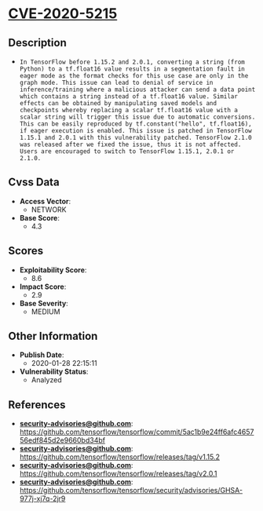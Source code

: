 
# [CVE-2020-5215](https://cve.mitre.org/cgi-bin/cvename.cgi?name=CVE-2020-5215)

## Description

- `In TensorFlow before 1.15.2 and 2.0.1, converting a string (from Python) to a tf.float16 value results in a segmentation fault in eager mode as the format checks for this use case are only in the graph mode. This issue can lead to denial of service in inference/training where a malicious attacker can send a data point which contains a string instead of a tf.float16 value. Similar effects can be obtained by manipulating saved models and checkpoints whereby replacing a scalar tf.float16 value with a scalar string will trigger this issue due to automatic conversions. This can be easily reproduced by tf.constant("hello", tf.float16), if eager execution is enabled. This issue is patched in TensorFlow 1.15.1 and 2.0.1 with this vulnerability patched. TensorFlow 2.1.0 was released after we fixed the issue, thus it is not affected. Users are encouraged to switch to TensorFlow 1.15.1, 2.0.1 or 2.1.0.`

## Cvss Data

- **Access Vector**:
  - NETWORK
- **Base Score**:
  - 4.3

## Scores

- **Exploitability Score**:
  - 8.6
- **Impact Score**:
  - 2.9
- **Base Severity**:
  - MEDIUM

## Other Information

- **Publish Date**:
  - 2020-01-28 22:15:11
- **Vulnerability Status**:
  - Analyzed

## References

- **security-advisories@github.com**: https://github.com/tensorflow/tensorflow/commit/5ac1b9e24ff6afc465756edf845d2e9660bd34bf
- **security-advisories@github.com**: https://github.com/tensorflow/tensorflow/releases/tag/v1.15.2
- **security-advisories@github.com**: https://github.com/tensorflow/tensorflow/releases/tag/v2.0.1
- **security-advisories@github.com**: https://github.com/tensorflow/tensorflow/security/advisories/GHSA-977j-xj7q-2jr9
